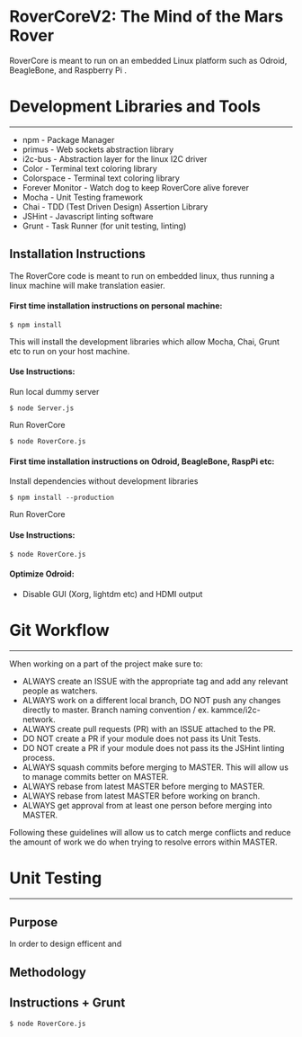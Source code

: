 RoverCoreV2: The Mind of the Mars Rover
===================
RoverCore is meant to run on an embedded Linux platform such as Odroid, BeagleBone, and Raspberry Pi . 

# **Development Libraries and Tools**
-----
* npm				- Package Manager
* primus			- Web sockets abstraction library 
* i2c-bus       	- Abstraction layer for the linux I2C driver
* Color 			- Terminal text coloring library
* Colorspace 		- Terminal text coloring library
* Forever Monitor	- Watch dog to keep RoverCore alive forever
* Mocha				- Unit Testing framework
* Chai				- TDD (Test Driven Design) Assertion Library
* JSHint			- Javascript linting software
* Grunt				- Task Runner (for unit testing, linting)

## **Installation Instructions**
The RoverCore code is meant to run on embedded linux, thus running a linux machine will make translation easier.
#### First time installation instructions on personal machine:

	$ npm install
This will install the development libraries which allow Mocha, Chai, Grunt etc to run on your host machine.
#### Use Instructions:
Run local dummy server

	$ node Server.js

Run RoverCore

	$ node RoverCore.js

#### First time installation instructions on Odroid, BeagleBone, RaspPi etc:
Install dependencies without development libraries

	$ npm install --production
Run RoverCore
#### Use Instructions:

	$ node RoverCore.js

#### Optimize Odroid:
* Disable GUI (Xorg, lightdm etc) and HDMI output 

# **Git Workflow**
-----
When working on a part of the project make sure to:

- ALWAYS create an ISSUE with the appropriate tag and add any relevant people as watchers. 
- ALWAYS work on a different local branch, DO NOT push any changes directly to master. Branch naming convention <handle>/<objective> ex. kammce/i2c-network.
- ALWAYS create pull requests (PR) with an ISSUE attached to the PR.
- DO NOT create a PR if your module does not pass its Unit Tests.
- DO NOT create a PR if your module does not pass its the JSHint linting process. 
- ALWAYS squash commits before merging to MASTER. This will allow us to manage commits better on MASTER.
- ALWAYS rebase from latest MASTER before merging to MASTER.
- ALWAYS rebase from latest MASTER before working on branch.
- ALWAYS get approval from at least one person before merging into MASTER.

Following these guidelines will allow us to catch merge conflicts and reduce the amount of work we do when trying to resolve errors within MASTER.

# **Unit Testing**
-----
## Purpose
In order to design efficent and 

## Methodology

## Instructions + Grunt
	$ node RoverCore.js